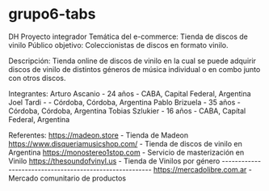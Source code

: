 # grupo6-tabs 
DH Proyecto integrador 
Temática del e-commerce: Tienda de discos de vinilo 
Público objetivo: Coleccionistas de discos en formato vinilo.

Descripción: Tienda online de discos de vinilo en la cual se puede adquirir discos de vinilo de distintos géneros de música individual o en combo junto con otros discos.

Integrantes:
Arturo Ascanio - 24 años - CABA, Capital Federal, Argentina 
Joel Tardi -   - Córdoba, Córdoba, Argentina 
Pablo Brizuela - 35 años - Córdoba, Córdoba, Argentina
Tobias Szlukier - 16 años - CABA, Capítal Federal, Argentina

Referentes:
https://madeon.store - Tienda de Madeon
https://www.disqueriamusicshop.com/ - Tienda de discos de vinilo en Argentina
https://monostereo1stop.com - Servicio de masterización en Vinilo
https://thesoundofvinyl.us - Tienda de Vinilos por género --------------------------------------------------------
https://mercadolibre.com.ar - Mercado comunitario de productos